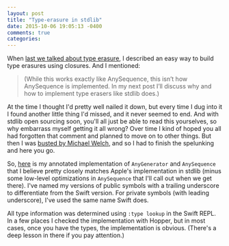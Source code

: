 ```yaml
---
layout: post
title: "Type-erasure in stdlib"
date: 2015-10-06 19:05:13 -0400
comments: true
categories: 
---
```

When [last we talked about type erasure](http://robnapier.net/erasure), I described an easy way to build type erasures using closures. And I mentioned:

> (While this works exactly like AnySequence, this isn’t how AnySequence is implemented. In my next post I’ll discuss why and how to implement type erasers like stdlib does.)

At the time I thought I'd pretty well nailed it down, but every time I dug into it I found another little thing I'd missed, and it never seemed to end. And with stdlib open sourcing soon, you'll all just be able to read this yourselves, so why embarrass myself getting it all wrong? Over time I kind of hoped you all had forgotten that comment and planned to move on to other things. But then I was [busted by Michael Welch](https://twitter.com/My_kl/status/650796108789219328), and so I had to finish the spelunking and here you go.
<!-- more -->

So, [here](https://github.com/rnapier/MyAnySequence) is my annotated implementation of `AnyGenerator` and `AnySequence` that I believe pretty closely matches Apple's implementation in stdlib (minus some low-level optimizations in `AnySequence` that I'll call out when we get there). I've named my versions of public symbols with a trailing underscore to differentiate from the Swift version. For private symbols (with leading underscore), I've used the same name Swift does.

All type information was determined using `:type lookup` in the Swift REPL. In a few places I checked the implementation with Hopper, but in most cases, once you have the types, the implementation is obvious. (There's a deep lesson in there if you pay attention.)